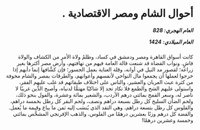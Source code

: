 <h1 dir="rtl">أحوال الشام ومصر الاقتصادية  .</h1>

<h5 dir="rtl">العام الهجري:  828

العام الميلادي: 1424

</h5>

<p dir="rtl">كانت أسواق القاهرة ومصر ودمشق في كساد، وظلمُ ولاة الأمر من الكشاف والولاة فاشٍ. ونواب القضاة قد شنعت قالة العامة فيهم من تهافتهم، وأرض مصر أكثرها بغير زراعة؛ لقصور مد النيل في أوانه، وقلة العناية بعمل الجسور؛ فإن كشَّافها إنما دأبهم إذا خرجوا لعملها أن يجمعوا مال النواحي لأنفسهم وأعوانهم، والطرقات بمصر والشام مخوفة من كثرة عبث العربان والعشير، والناس على اختلاف طبقاتهم قد غلب عليهم الفقر، واستولى عليهم الشح والطمع فلا تكاد تجد إلا شاكيًا مهتمًّا لدنياه، وأصبح الدِّين غريبًا لا ناصر له، وسعر القمح بمائتي درهم الأردب، والشعير بمائة وعشرة، والفول بنحو ذلك، ولحم الضأن السليخ كل رطل بسبعة دراهم ونصف، ولحم البقر كل رطل بخمسة دراهم، والفلوس كل رطل بتسعة دراهم، وهي النقد الذي يُنسَب إليه ثمن ما يباع وقيمة ما يُعمل. والفضة كل درهم وزنًا بعشرين درهمًا من الفلوس، والذهب الإفرنجي المشخَّص بمائتي وخمسة وعشرين درهمًا!</p></br>
